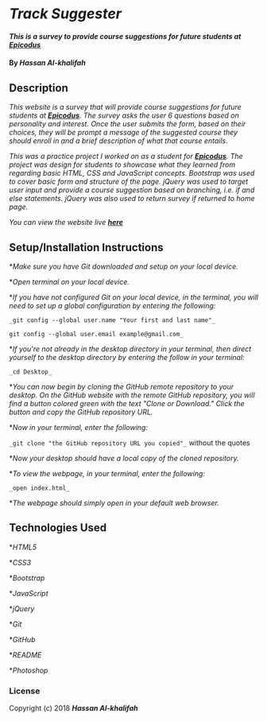 # _Track Suggester_

#### _This is a survey to provide course suggestions for future students at [**Epicodus**](https://www.epicodus.com/)_

#### By _**Hassan Al-khalifah**_

## Description

_This website is a survey that will provide course suggestions for future students at [**Epicodus**](https://www.epicodus.com/). The survey asks the user 6 questions based on personality and interest. Once the user submits the form, based on their choices, they will be prompt a message of the suggested course they should enroll in and a brief description of what that course entails._

_This was a practice project I worked on as a student for [**Epicodus**](https://www.epicodus.com/). The project was design for students to showcase what they learned from regarding basic HTML, CSS and JavaScript concepts. Bootstrap was used to cover basic form and structure of the page. jQuery was used to target user input and provide a course suggestion based on branching, i.e. if and else statements. jQuery was also used to return survey if returned to home page._

_You can view the website live [**here**](https://hassan-a-alkhalifah.github.io/track-suggestor/)_

## Setup/Installation Instructions

*_Make sure you have Git downloaded and setup on your local device._

*_Open terminal on your local device._

*_If you have not configured Git on your local device, in the terminal, you will need to set up a global configuration by entering the following:_

```
_git config --global user.name "Your first and last name"_

git config --global user.email example@gmail.com_
```
*_If you're not already in the desktop directory in your terminal, then direct yourself to the desktop directory by entering the follow in your terminal:_

`_cd Desktop_`

*_You can now begin by cloning the GitHub remote repository to your desktop. On the GitHub website with the remote GitHub repository, you will find a button colored green with the text "Clone or Download." Click the button and copy the GitHub repository URL._

*_Now in your terminal, enter the following:_

`_git clone "the GitHub repository URL you copied"_` without the quotes

*_Now your desktop should have a local copy of the cloned repository._

*_To view the webpage, in your terminal, enter the following:_

`_open index.html_`

*_The webpage should simply open in your default web browser._

## Technologies Used

*_HTML5_

*_CSS3_

*_Bootstrap_

*_JavaScript_

*_jQuery_

*_Git_

*_GitHub_

*_README_

*_Photoshop_

### License

Copyright (c) 2018 **_Hassan Al-khalifah_**
